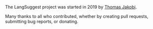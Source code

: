 The LangSuggest project was started in 2019 by [Thomas
Jakobi](https://github.com/jako).

Many thanks to all who contributed, whether by creating pull requests,
submitting bug reports, or donating.